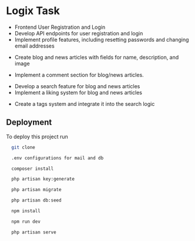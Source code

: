 
# Logix Task

* Frontend User Registration and Login
* Develop API endpoints for user registration and login
* Implement profile features, including resetting passwords and changing email addresses



- Create blog and news articles with fields for name, description, and image
*  Implement a comment section for blog/news articles.
- Develop a search feature for blog and news articles
- Implement a liking system for blog and news articles 

* Create a tags system and integrate it into the search logic


## Deployment

To deploy this project run

```bash
  git clone 

  .env configurations for mail and db

  composer install

  php artisan key:generate

  php artisan migrate

  php artisan db:seed

  npm install

  npm run dev

  php artisan serve
```

